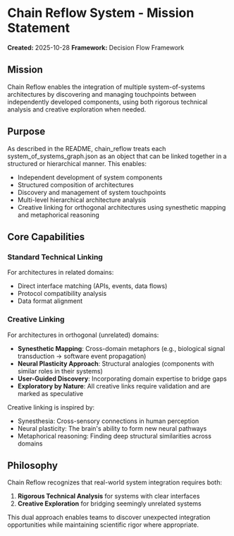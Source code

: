 # Chain Reflow System - Mission Statement

**Created:** 2025-10-28
**Framework:** Decision Flow Framework

## Mission

Chain Reflow enables the integration of multiple system-of-systems architectures by discovering and managing touchpoints between independently developed components, using both rigorous technical analysis and creative exploration when needed.

## Purpose

As described in the README, chain_reflow treats each system_of_systems_graph.json as an object that can be linked together in a structured or hierarchical manner. This enables:

- Independent development of system components
- Structured composition of architectures
- Discovery and management of system touchpoints
- Multi-level hierarchical architecture analysis
- Creative linking for orthogonal architectures using synesthetic mapping and metaphorical reasoning

## Core Capabilities

### Standard Technical Linking
For architectures in related domains:
- Direct interface matching (APIs, events, data flows)
- Protocol compatibility analysis
- Data format alignment

### Creative Linking
For architectures in orthogonal (unrelated) domains:
- **Synesthetic Mapping**: Cross-domain metaphors (e.g., biological signal transduction → software event propagation)
- **Neural Plasticity Approach**: Structural analogies (components with similar roles in their systems)
- **User-Guided Discovery**: Incorporating domain expertise to bridge gaps
- **Exploratory by Nature**: All creative links require validation and are marked as speculative

Creative linking is inspired by:
- Synesthesia: Cross-sensory connections in human perception
- Neural plasticity: The brain's ability to form new neural pathways
- Metaphorical reasoning: Finding deep structural similarities across domains

## Philosophy

Chain Reflow recognizes that real-world system integration requires both:
1. **Rigorous Technical Analysis** for systems with clear interfaces
2. **Creative Exploration** for bridging seemingly unrelated systems

This dual approach enables teams to discover unexpected integration opportunities while maintaining scientific rigor where appropriate.
